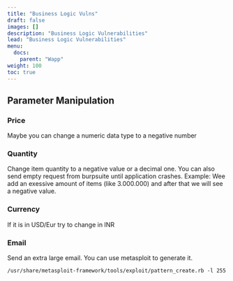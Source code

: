 ```yaml
---
title: "Business Logic Vulns"
draft: false
images: []
description: "Business Logic Vulnerabilities"
lead: "Business Logic Vulnerabilities"
menu:
  docs:
    parent: "Wapp"
weight: 100
toc: true
---
```


## Parameter Manipulation
### Price
Maybe you can change a numeric data type to a negative number
### Quantity
Change item quantity to a negative value or a decimal one.
You can also send empty request from burpsuite until application crashes. Example: Wee add an exessive amount of items (like 3.000.000) and after that we will see a negative value.
### Currency
If it is in USD/Eur try to change in INR
### Email
Send an extra large email. You can use metasploit to generate it.
```
/usr/share/metasploit-framework/tools/exploit/pattern_create.rb -l 255
```